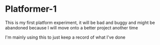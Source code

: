 # Platformer-1
This is my first platform experiment, it will be bad and buggy and might be abandoned because I will move onto a better project another time

I'm mainly using this to just keep a record of what I've done
